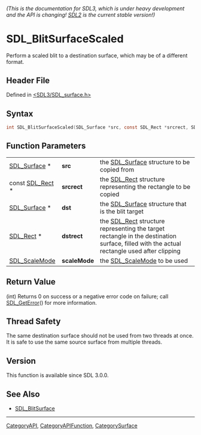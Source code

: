 ###### (This is the documentation for SDL3, which is under heavy development and the API is changing! [SDL2](https://wiki.libsdl.org/SDL2/) is the current stable version!)
# SDL_BlitSurfaceScaled

Perform a scaled blit to a destination surface, which may be of a different format.

## Header File

Defined in [<SDL3/SDL_surface.h>](https://github.com/libsdl-org/SDL/blob/main/include/SDL3/SDL_surface.h)

## Syntax

```c
int SDL_BlitSurfaceScaled(SDL_Surface *src, const SDL_Rect *srcrect, SDL_Surface *dst, SDL_Rect *dstrect, SDL_ScaleMode scaleMode);
```

## Function Parameters

|                                |               |                                                                                                                                                       |
| ------------------------------ | ------------- | ----------------------------------------------------------------------------------------------------------------------------------------------------- |
| [SDL_Surface](SDL_Surface) *   | **src**       | the [SDL_Surface](SDL_Surface) structure to be copied from                                                                                            |
| const [SDL_Rect](SDL_Rect) *   | **srcrect**   | the [SDL_Rect](SDL_Rect) structure representing the rectangle to be copied                                                                            |
| [SDL_Surface](SDL_Surface) *   | **dst**       | the [SDL_Surface](SDL_Surface) structure that is the blit target                                                                                      |
| [SDL_Rect](SDL_Rect) *         | **dstrect**   | the [SDL_Rect](SDL_Rect) structure representing the target rectangle in the destination surface, filled with the actual rectangle used after clipping |
| [SDL_ScaleMode](SDL_ScaleMode) | **scaleMode** | the [SDL_ScaleMode](SDL_ScaleMode) to be used                                                                                                         |

## Return Value

(int) Returns 0 on success or a negative error code on failure; call
[SDL_GetError](SDL_GetError)() for more information.

## Thread Safety

The same destination surface should not be used from two threads at once.
It is safe to use the same source surface from multiple threads.

## Version

This function is available since SDL 3.0.0.

## See Also

- [SDL_BlitSurface](SDL_BlitSurface)

----
[CategoryAPI](CategoryAPI), [CategoryAPIFunction](CategoryAPIFunction), [CategorySurface](CategorySurface)

